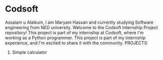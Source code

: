 # Codsoft
Assalam u  Alaikum, I am Maryam Hassan and currently studying Software engineering from NED university.
Welcome to the Codsoft Internship Project repository! This project is part of my internship at Codsoft, where I'm working as a Python programmer.
This project is part of my internship experience, and I'm excited to share it with the community.
PROJECTS:
1. Simple calculator
